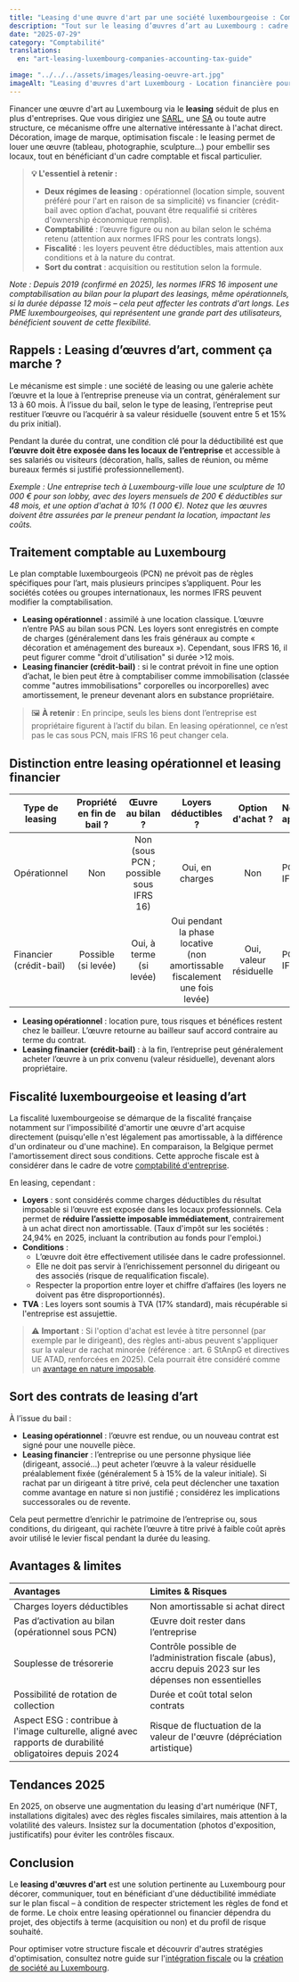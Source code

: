 ```yaml
---
title: "Leasing d'une œuvre d'art par une société luxembourgeoise : Comptabilité, fiscalité, opérationnel vs financier"
description: "Tout sur le leasing d’œuvres d’art au Luxembourg : cadre comptable, traitement fiscal, distinctions leasing opérationnel ou financier, et le sort du contrat en fin de bail."
date: "2025-07-29"
category: "Comptabilité"
translations:
  en: "art-leasing-luxembourg-companies-accounting-tax-guide"

image: "../../../assets/images/leasing-oeuvre-art.jpg"
imageAlt: "Leasing d'œuvres d'art Luxembourg - Location financière pour décoration d'entreprise et optimisation fiscale"
---
```



Financer une œuvre d'art au Luxembourg via le **leasing** séduit de plus en plus d'entreprises. Que vous dirigiez une [SARL](/fr/articles/sarl-luxembourg), une [SA](/fr/articles/societe-anonyme-sa) ou toute autre structure, ce mécanisme offre une alternative intéressante à l'achat direct. Décoration, image de marque, optimisation fiscale : le leasing permet de louer une œuvre (tableau, photographie, sculpture…) pour embellir ses locaux, tout en bénéficiant d'un cadre comptable et fiscal particulier.

> **💡 L'essentiel à retenir :**
> * **Deux régimes de leasing** : opérationnel (location simple, souvent préféré pour l'art en raison de sa simplicité) vs financier (crédit-bail avec option d’achat, pouvant être requalifié si critères d'ownership économique remplis).
> * **Comptabilité** : l’œuvre figure ou non au bilan selon le schéma retenu (attention aux normes IFRS pour les contrats longs).
> * **Fiscalité** : les loyers peuvent être déductibles, mais attention aux conditions et à la nature du contrat.
> * **Sort du contrat** : acquisition ou restitution selon la formule.

*Note : Depuis 2019 (confirmé en 2025), les normes IFRS 16 imposent une comptabilisation au bilan pour la plupart des leasings, même opérationnels, si la durée dépasse 12 mois – cela peut affecter les contrats d'art longs. Les PME luxembourgeoises, qui représentent une grande part des utilisateurs, bénéficient souvent de cette flexibilité.*

## Rappels : Leasing d’œuvres d’art, comment ça marche ?

Le mécanisme est simple : une société de leasing ou une galerie achète l’œuvre et la loue à l’entreprise preneuse via un contrat, généralement sur 13 à 60 mois. À l’issue du bail, selon le type de leasing, l’entreprise peut restituer l’œuvre ou l’acquérir à sa valeur résiduelle (souvent entre 5 et 15% du prix initial).

Pendant la durée du contrat, une condition clé pour la déductibilité est que **l’œuvre doit être exposée dans les locaux de l’entreprise** et accessible à ses salariés ou visiteurs (décoration, halls, salles de réunion, ou même bureaux fermés si justifié professionnellement).

*Exemple : Une entreprise tech à Luxembourg-ville loue une sculpture de 10 000 € pour son lobby, avec des loyers mensuels de 200 € déductibles sur 48 mois, et une option d'achat à 10% (1 000 €). Notez que les œuvres doivent être assurées par le preneur pendant la location, impactant les coûts.*

## Traitement comptable au Luxembourg

Le plan comptable luxembourgeois (PCN) ne prévoit pas de règles spécifiques pour l’art, mais plusieurs principes s’appliquent. Pour les sociétés cotées ou groupes internationaux, les normes IFRS peuvent modifier la comptabilisation.

- **Leasing opérationnel** : assimilé à une location classique. L’œuvre n’entre PAS au bilan sous PCN. Les loyers sont enregistrés en compte de charges (généralement dans les frais généraux au compte « décoration et aménagement des bureaux »). Cependant, sous IFRS 16, il peut figurer comme "droit d'utilisation" si durée >12 mois.
- **Leasing financier (crédit-bail)** : si le contrat prévoit in fine une option d’achat, le bien peut être à comptabiliser comme immobilisation (classée comme "autres immobilisations" corporelles ou incorporelles) avec amortissement, le preneur devenant alors en substance propriétaire.

> 🖼 **À retenir** : En principe, seuls les biens dont l’entreprise est propriétaire figurent à l’actif du bilan. En leasing opérationnel, ce n’est pas le cas sous PCN, mais IFRS 16 peut changer cela.

## Distinction entre leasing opérationnel et leasing financier

| Type de leasing       | Propriété en fin de bail ? | Œuvre au bilan ?             | Loyers déductibles ?        | Option d'achat ? | Normes applicables |
|----------------------|:-------------------------:|:----------------------------:|:---------------------------:|:----------------:|:------------------|
| Opérationnel         | Non                       | Non (sous PCN ; possible sous IFRS 16) | Oui, en charges             | Non              | PCN ou IFRS 16    |
| Financier (crédit-bail) | Possible (si levée)     | Oui, à terme (si levée)      | Oui pendant la phase locative (non amortissable fiscalement une fois levée) | Oui, valeur résiduelle  | PCN ou IFRS 16    |

- **Leasing opérationnel** : location pure, tous risques et bénéfices restent chez le bailleur. L’œuvre retourne au bailleur sauf accord contraire au terme du contrat.
- **Leasing financier (crédit-bail)** : à la fin, l’entreprise peut généralement acheter l’œuvre à un prix convenu (valeur résiduelle), devenant alors propriétaire.

## Fiscalité luxembourgeoise et leasing d’art

La fiscalité luxembourgeoise se démarque de la fiscalité française notamment sur l'impossibilité d'amortir une œuvre d'art acquise directement (puisqu'elle n'est légalement pas amortissable, à la différence d'un ordinateur ou d'une machine). En comparaison, la Belgique permet l'amortissement direct sous conditions. Cette approche fiscale est à considérer dans le cadre de votre [comptabilité d'entreprise](/fr/comptabilite).

En leasing, cependant :

- **Loyers** : sont considérés comme charges déductibles du résultat imposable si l’œuvre est exposée dans les locaux professionnels. Cela permet de **réduire l’assiette imposable immédiatement**, contrairement à un achat direct non amortissable. (Taux d'impôt sur les sociétés : 24,94% en 2025, incluant la contribution au fonds pour l'emploi.)
- **Conditions** :
  - L’œuvre doit être effectivement utilisée dans le cadre professionnel. 
  - Elle ne doit pas servir à l’enrichissement personnel du dirigeant ou des associés (risque de requalification fiscale).
  - Respecter la proportion entre loyer et chiffre d’affaires (les loyers ne doivent pas être disproportionnés).
- **TVA** : Les loyers sont soumis à TVA (17% standard), mais récupérable si l'entreprise est assujettie.

> ⚠️ **Important** : Si l'option d'achat est levée à titre personnel (par exemple par le dirigeant), des règles anti-abus peuvent s'appliquer sur la valeur de rachat minorée (référence : art. 6 StAnpG et directives UE ATAD, renforcées en 2025). Cela pourrait être considéré comme un [avantage en nature imposable](/fr/articles/avantage-en-nature).

## Sort des contrats de leasing d’art

À l’issue du bail :

- **Leasing opérationnel** : l’œuvre est rendue, ou un nouveau contrat est signé pour une nouvelle pièce.
- **Leasing financier** : l’entreprise ou une personne physique liée (dirigeant, associé…) peut acheter l’œuvre à la valeur résiduelle préalablement fixée (généralement 5 à 15% de la valeur initiale). Si rachat par un dirigeant à titre privé, cela peut déclencher une taxation comme avantage en nature si non justifié ; considérez les implications successorales ou de revente.

Cela peut permettre d’enrichir le patrimoine de l’entreprise ou, sous conditions, du dirigeant, qui rachète l’œuvre à titre privé à faible coût après avoir utilisé le levier fiscal pendant la durée du leasing.

## Avantages & limites

| Avantages                          | Limites & Risques                     |
|:------------------------------------|:--------------------------------------|
| Charges loyers déductibles   | Non amortissable si achat direct   |
| Pas d’activation au bilan (opérationnel sous PCN) | Œuvre doit rester dans l’entreprise   |
| Souplesse de trésorerie             | Contrôle possible de l’administration fiscale (abus), accru depuis 2023 sur les dépenses non essentielles |
| Possibilité de rotation de collection | Durée et coût total selon contrats    |
| Aspect ESG : contribue à l'image culturelle, aligné avec rapports de durabilité obligatoires depuis 2024 | Risque de fluctuation de la valeur de l'œuvre (dépréciation artistique) |

## Tendances 2025

En 2025, on observe une augmentation du leasing d'art numérique (NFT, installations digitales) avec des règles fiscales similaires, mais attention à la volatilité des valeurs. Insistez sur la documentation (photos d'exposition, justificatifs) pour éviter les contrôles fiscaux.

## Conclusion

Le **leasing d'œuvres d'art** est une solution pertinente au Luxembourg pour décorer, communiquer, tout en bénéficiant d'une déductibilité immédiate sur le plan fiscal – à condition de respecter strictement les règles de fond et de forme. Le choix entre leasing opérationnel ou financier dépendra du projet, des objectifs à terme (acquisition ou non) et du profil de risque souhaité.

Pour optimiser votre structure fiscale et découvrir d'autres stratégies d'optimisation, consultez notre guide sur l'[intégration fiscale](/fr/articles/integration-fiscale) ou la [création de société au Luxembourg](/fr/creation-societe-luxembourg).